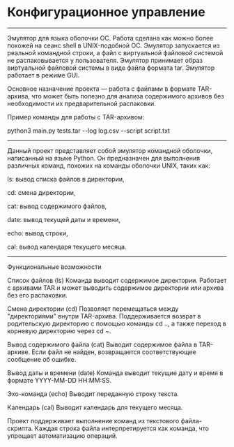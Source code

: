 # Конфигурационное управление
----------------------------------------------------------------------------------------------------------------------------------------------------------------------------------------------------------------------------

Эмулятор для языка оболочки ОС. Работа сделана как можно более похожей на сеанс shell в UNIX-подобной ОС.
Эмулятор запускается из реальной командной строки, а файл с
виртуальной файловой системой не распаковывается у пользователя.
Эмулятор принимает образ виртуальной файловой системы в виде файла формата
tar. Эмулятор работает в режиме GUI.

Основное назначение проекта — работа с файлами в формате TAR-архива, что может быть полезно для анализа содержимого архивов без необходимости их предварительной распаковки.

Пример команды для работы с TAR-архивом:

python3 main.py tests.tar --log log.csv --script script.txt

----------------------------------------------------------------------------------------------------------------------------------------------------------------------------------------------------------------------------
Данный проект представляет собой эмулятор командной оболочки, написанный на языке Python. Он предназначен для выполнения различных команд, похожих на команды оболочки UNIX, таких как:


ls: вывод списка файлов в директории,

cd: смена директории,

cat: вывод содержимого файлов,

date: вывод текущей даты и времени,

echo: вывод строки,

cal: вывод календаря текущего месяца.

----------------------------------------------------------------------------------------------------------------------------------------------------------------------------------------------------------------------------
Функциональные возможности

Список файлов (ls) Команда выводит содержимое директории. Работает с архивами TAR и может выводить содержимое директории или архива без его распаковки.

Смена директории (cd) Позволяет перемещаться между "директориями" внутри TAR-архива. Поддерживается возврат в родительскую директорию с помощью команды cd .., а также переход в корневую директорию через cd ~.

Вывод содержимого файла (cat) Выводит содержимое файла в TAR-архиве. Если файл не найден, возвращается соответствующее сообщение об ошибке.

Вывод даты и времени (date) Команда выводит текущие дату и время в формате YYYY-MM-DD HH:MM:SS.

Эхо-команда (echo) Выводит переданную строку текста.

Календарь (cal) Выводит календарь для текущего месяца.

Проект поддерживает выполнение команд из текстового файла-скрипта. Каждая строка файла интерпретируется как команда, что упрощает автоматизацию операций.

